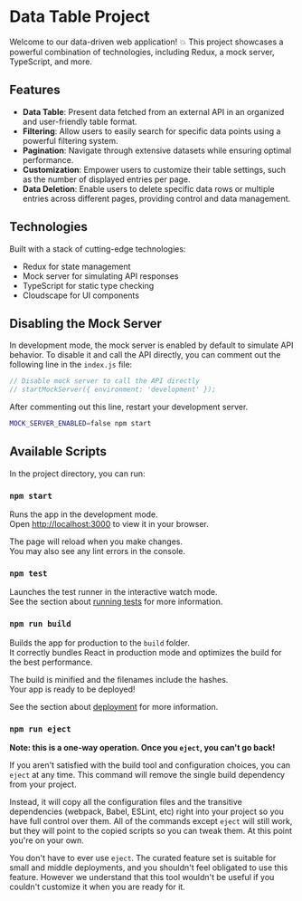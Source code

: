 # Data Table Project

Welcome to our data-driven web application! 💥 This project showcases a powerful combination of technologies, including Redux, a mock server, TypeScript, and more.


## Features

- **Data Table**: Present data fetched from an external API in an organized and user-friendly table format.
- **Filtering**: Allow users to easily search for specific data points using a powerful filtering system.
- **Pagination**: Navigate through extensive datasets while ensuring optimal performance.
- **Customization**: Empower users to customize their table settings, such as the number of displayed entries per page.
- **Data Deletion**: Enable users to delete specific data rows or multiple entries across different pages, providing control and data management.

## Technologies

Built with a stack of cutting-edge technologies:
- Redux for state management
- Mock server for simulating API responses
- TypeScript for static type checking
- Cloudscape for UI components

## Disabling the Mock Server

In development mode, the mock server is enabled by default to simulate API behavior. To disable it and call the API directly, you can comment out the following line in the `index.js` file:

```javascript
// Disable mock server to call the API directly
// startMockServer({ environment: 'development' });
```

After commenting out this line, restart your development server.

```bash
MOCK_SERVER_ENABLED=false npm start
```

## Available Scripts

In the project directory, you can run:

### `npm start`

Runs the app in the development mode.\
Open [http://localhost:3000](http://localhost:3000) to view it in your browser.

The page will reload when you make changes.\
You may also see any lint errors in the console.

### `npm test`

Launches the test runner in the interactive watch mode.\
See the section about [running tests](https://facebook.github.io/create-react-app/docs/running-tests) for more information.

### `npm run build`

Builds the app for production to the `build` folder.\
It correctly bundles React in production mode and optimizes the build for the best performance.

The build is minified and the filenames include the hashes.\
Your app is ready to be deployed!

See the section about [deployment](https://facebook.github.io/create-react-app/docs/deployment) for more information.

### `npm run eject`

**Note: this is a one-way operation. Once you `eject`, you can't go back!**

If you aren't satisfied with the build tool and configuration choices, you can `eject` at any time. This command will remove the single build dependency from your project.

Instead, it will copy all the configuration files and the transitive dependencies (webpack, Babel, ESLint, etc) right into your project so you have full control over them. All of the commands except `eject` will still work, but they will point to the copied scripts so you can tweak them. At this point you're on your own.

You don't have to ever use `eject`. The curated feature set is suitable for small and middle deployments, and you shouldn't feel obligated to use this feature. However we understand that this tool wouldn't be useful if you couldn't customize it when you are ready for it.


